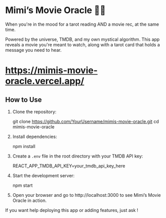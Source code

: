 # Mimi’s Movie Oracle 🎥🔮

When you're in the mood for a tarot reading AND a movie rec, at the same time.

Powered by the universe, TMDB, and my own mystical algorithm. 
This app reveals a movie you're meant to watch, along with a tarot card that holds a message you need to hear.

# https://mimis-movie-oracle.vercel.app/

## How to Use

1. Clone the repository:

   git clone https://github.com/YourUsername/mimis-movie-oracle.git
   cd mimis-movie-oracle

2. Install dependencies:

   npm install

3. Create a `.env` file in the root directory with your TMDB API key:

   REACT_APP_TMDB_API_KEY=your_tmdb_api_key_here

4. Start the development server:

   npm start

5. Open your browser and go to http://localhost:3000 to see Mimi’s Movie Oracle in action.

If you want help deploying this app or adding features, just ask !
